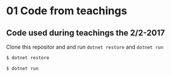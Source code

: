 # 01 Code from teachings
## Code used during teachings the 2/2-2017

Clone this repositor and and run ```` dotnet restore ```` and ```` dotnet run ````     
```` C#
$ dotnet restore

````       

```` C#
$ dotnet run

````   
